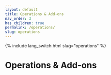 ```yaml
---
layout: default
title: Operations & Add-ons
nav_order: 3
has_children: true
permalink: /operations/
slug: operations
---
```

{% include lang_switch.html slug="operations" %}
# Operations & Add-ons